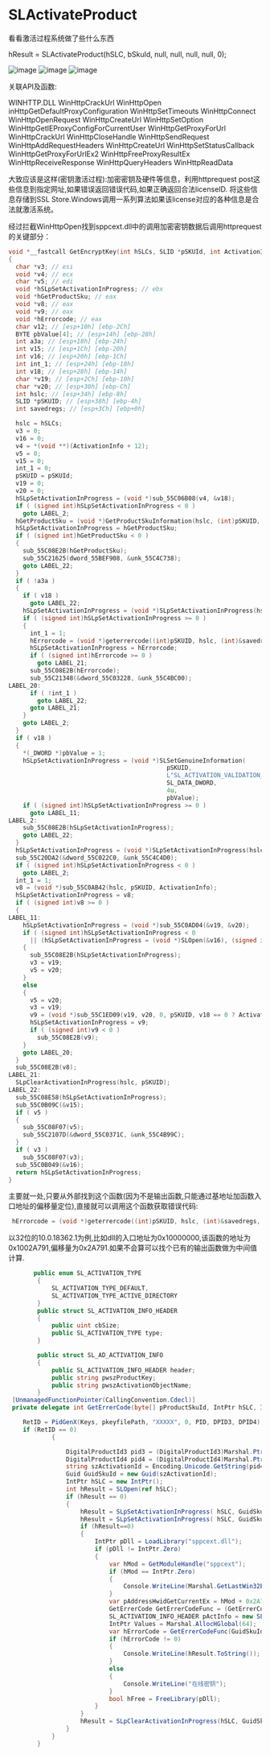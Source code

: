# SLActivateProduct

看看激活过程系统做了些什么东西

hResult = SLActivateProduct(hSLC, bSkuId, null, null, null, null, 0);

![image](https://github.com/laomms/SLActivateProduct/blob/master/00.png)
![image](https://github.com/laomms/SLActivateProduct/blob/master/33.png)
![image](https://github.com/laomms/SLActivateProduct/blob/master/44.png)

关联API及函数:


WINHTTP.DLL    WinHttpCrackUrl   WinHttpOpen inHttpGetDefaultProxyConfiguration WinHttpSetTimeouts  WinHttpConnect WinHttpOpenRequest  WinHttpCreateUrl  WinHttpSetOption  WinHttpGetIEProxyConfigForCurrentUser
               WinHttpGetProxyForUrl  WinHttpCrackUrl  WinHttpCloseHandle  WinHttpSendRequest  WinHttpAddRequestHeaders   WinHttpCreateUrl   WinHttpSetStatusCallback  WinHttpGetProxyForUrlEx2  WinHttpFreeProxyResultEx
               WinHttpReceiveResponse  WinHttpQueryHeaders  WinHttpReadData  



大致应该是这样(密钥激活过程):加密密钥及硬件等信息，利用httprequest post这些信息到指定网址,如果错误返回错误代码,如果正确返回合法licenseID. 将这些信息存储到SSL Store.Windows调用一系列算法如果该license对应的各种信息是合法就激活系统。

经过拦截WinHttpOpen找到sppcext.dll中的调用加密密钥数据后调用httprequest的关键部分：

```c
void *__fastcall GetEncryptKey(int hSLCs, SLID *pSKUId, int ActivationInfo)
{
  char *v3; // esi
  void *v4; // ecx
  char *v5; // edi
  void *hSLpSetActivationInProgress; // ebx
  void *hGetProductSku; // eax
  void *v8; // eax
  void *v9; // eax
  void *hErrorcode; // eax
  char v12; // [esp+10h] [ebp-2Ch]
  BYTE pbValue[4]; // [esp+14h] [ebp-28h]
  int a3a; // [esp+18h] [ebp-24h]
  int v15; // [esp+1Ch] [ebp-20h]
  int v16; // [esp+20h] [ebp-1Ch]
  int int_1; // [esp+24h] [ebp-18h]
  int v18; // [esp+28h] [ebp-14h]
  char *v19; // [esp+2Ch] [ebp-10h]
  char *v20; // [esp+30h] [ebp-Ch]
  int hslc; // [esp+34h] [ebp-8h]
  SLID *pSKUID; // [esp+38h] [ebp-4h]
  int savedregs; // [esp+3Ch] [ebp+0h]

  hslc = hSLCs;
  v3 = 0;
  v16 = 0;
  v4 = *(void **)(ActivationInfo + 12);
  v5 = 0;
  v15 = 0;
  int_1 = 0;
  pSKUID = pSKUId;
  v19 = 0;
  v20 = 0;
  hSLpSetActivationInProgress = (void *)sub_55C06B08(v4, &v18);
  if ( (signed int)hSLpSetActivationInProgress < 0 )
    goto LABEL_2;
  hGetProductSku = (void *)GetProductSkuInformation(hslc, (int)pSKUID, &a3a);
  hSLpSetActivationInProgress = hGetProductSku;
  if ( (signed int)hGetProductSku < 0 )
  {
    sub_55C08E2B(hGetProductSku);
    sub_55C21625(dword_55BEF908, &unk_55C4C738);
    goto LABEL_22;
  }
  if ( !a3a )
  {
    if ( v18 )
      goto LABEL_22;
    hSLpSetActivationInProgress = (void *)SLpSetActivationInProgress(hslc, pSKUID);
    if ( (signed int)hSLpSetActivationInProgress >= 0 )
    {
      int_1 = 1;
      hErrorcode = (void *)geterrercode((int)pSKUID, hslc, (int)&savedregs, 0, 0, ActivationInfo);
      hSLpSetActivationInProgress = hErrorcode;
      if ( (signed int)hErrorcode >= 0 )
        goto LABEL_21;
      sub_55C08E2B(hErrorcode);
      sub_55C21348(&dword_55C03228, &unk_55C4BC00);
LABEL_20:
      if ( !int_1 )
        goto LABEL_22;
      goto LABEL_21;
    }
    goto LABEL_2;
  }
  if ( v18 )
  {
    *(_DWORD *)pbValue = 1;
    hSLpSetActivationInProgress = (void *)SLSetGenuineInformation(
                                            pSKUID,
                                            L"SL_ACTIVATION_VALIDATION_IN_PROGRESS",
                                            SL_DATA_DWORD,
                                            4u,
                                            pbValue);
    if ( (signed int)hSLpSetActivationInProgress >= 0 )
      goto LABEL_11;
LABEL_2:
    sub_55C08E2B(hSLpSetActivationInProgress);
    goto LABEL_22;
  }
  hSLpSetActivationInProgress = (void *)SLpSetActivationInProgress(hslc, pSKUID);
  sub_55C20DA2(&dword_55C022C0, &unk_55C4C4D0);
  if ( (signed int)hSLpSetActivationInProgress < 0 )
    goto LABEL_2;
  int_1 = 1;
  v8 = (void *)sub_55C0AB42(hslc, pSKUID, ActivationInfo);
  hSLpSetActivationInProgress = v8;
  if ( (signed int)v8 >= 0 )
  {
LABEL_11:
    hSLpSetActivationInProgress = (void *)sub_55C0AD04(&v19, &v20);
    if ( (signed int)hSLpSetActivationInProgress < 0
      || (hSLpSetActivationInProgress = (void *)SLOpen(&v16), (signed int)hSLpSetActivationInProgress < 0) )
    {
      sub_55C08E2B(hSLpSetActivationInProgress);
      v3 = v19;
      v5 = v20;
    }
    else
    {
      v5 = v20;
      v3 = v19;
      v9 = (void *)sub_55C1ED09(v19, v20, 0, pSKUID, v18 == 0 ? ActivationInfo : 0, 1, &v15, &v12);
      hSLpSetActivationInProgress = v9;
      if ( (signed int)v9 < 0 )
        sub_55C08E2B(v9);
    }
    goto LABEL_20;
  }
  sub_55C08E2B(v8);
LABEL_21:
  SLpClearActivationInProgress(hslc, pSKUID);
LABEL_22:
  sub_55C08E58(hSLpSetActivationInProgress);
  sub_55C0B09C(&v15);
  if ( v5 )
  {
    sub_55C08F07(v5);
    sub_55C2107D(&dword_55C0371C, &unk_55C4B99C);
  }
  if ( v3 )
    sub_55C08F07(v3);
  sub_55C0B049(&v16);
  return hSLpSetActivationInProgress;
}
```
主要就一处,只要从外部找到这个函数(因为不是输出函数,只能通过基地址加函数入口地址的偏移量定位),直接就可以调用这个函数获取错误代码:
```c
 hErrorcode = (void *)geterrercode((int)pSKUID, hslc, (int)&savedregs, 0, 0, ActivationInfo);
 ```
以32位的10.0.18362.1为例,比如dll的入口地址为0x10000000,该函数的地址为0x1002A791‬,偏移量为0x2A791.如果不会算可以找个已有的输出函数做为中间值计算.
```c#
       public enum SL_ACTIVATION_TYPE
        {
            SL_ACTIVATION_TYPE_DEFAULT,
            SL_ACTIVATION_TYPE_ACTIVE_DIRECTORY
        }
        public struct SL_ACTIVATION_INFO_HEADER
        {
            public uint cbSize;
            public SL_ACTIVATION_TYPE type;
        }

        public struct SL_AD_ACTIVATION_INFO
        {
            public SL_ACTIVATION_INFO_HEADER header;
            public string pwszProductKey;
            public string pwszActivationObjectName;
        }
 [UnmanagedFunctionPointer(CallingConvention.Cdecl)]
 private delegate int GetErrerCode(byte[] pProductSkuId, IntPtr hSLC, IntPtr unknown, int unk1, int unk2, SL_ACTIVATION_INFO_HEADER pActivationInfo);

    RetID = PidGenX(Keys, pkeyfilePath, "XXXXX", 0, PID, DPID3, DPID4);
    if (RetID == 0)
            {

                DigitalProductId3 pid3 = (DigitalProductId3)Marshal.PtrToStructure(DPID3, typeof(DigitalProductId3));
                DigitalProductId4 pid4 = (DigitalProductId4)Marshal.PtrToStructure(DPID4, typeof(DigitalProductId4));
                string szActivationId = Encoding.Unicode.GetString(pid4.szActivationId).Replace("\0", "");
                Guid GuidSkuId = new Guid(szActivationId);
                IntPtr hSLC = new IntPtr();
                int hResult = SLOpen(ref hSLC);
                if (hResult == 0)
                {
                    hResult = SLpSetActivationInProgress( hSLC, GuidSkuId.ToByteArray());
                    hResult = SLpSetActivationInProgress( hSLC, GuidSkuId.ToByteArray());
                    if (hResult==0)
                    {
                        IntPtr pDll = LoadLibrary("sppcext.dll");
                        if (pDll != IntPtr.Zero)
                        {
                            var hMod = GetModuleHandle("sppcext");
                            if (hMod == IntPtr.Zero)
                            {
                                Console.WriteLine(Marshal.GetLastWin32Error());
                            }
                            var pAddressHwidGetCurrentEx = hMod + 0x2A791;
                            GetErrerCode GetErrerCodeFunc = (GetErrerCode)Marshal.GetDelegateForFunctionPointer(pAddressHwidGetCurrentEx, typeof(GetErrerCode));
                            SL_ACTIVATION_INFO_HEADER pActInfo = new SL_ACTIVATION_INFO_HEADER();
                            IntPtr Values = Marshal.AllocHGlobal(64);
                            var hErrorCode = GetErrerCodeFunc(GuidSkuId.ToByteArray(), hSLC, Values, 0, 0, pActInfo);
                            if (hErrorCode != 0)
                            {
                                Console.WriteLine(hResult.ToString());
                            }
                            else
                            {
                                Console.WriteLine("在线密钥");
                            }
                            bool hFree = FreeLibrary(pDll);
                        }
                    }              
                    hResult = SLpClearActivationInProgress(hSLC, GuidSkuId.ToByteArray());                   
                }
            }
        }

```     
